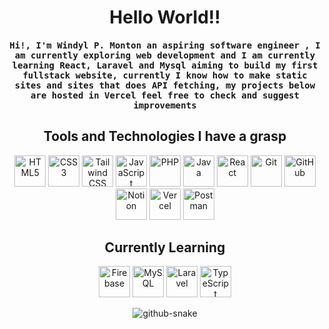 <h1 align="center">Hello World!!</h1>

<h4 align="center" style="font-family: monospace;">
Hi!, I'm Windyl P. Monton an aspiring software engineer , I am currently exploring web development and I am currently learning React, Laravel and Mysql aiming to build my first fullstack website, currently I know how to make static sites and sites that does API fetching, my projects below are hosted in Vercel feel free to check and suggest improvements
</h4>

<h2 align="center">Tools and Technologies I have a grasp</h2>

<div align="center">
  <img src="https://cdn.jsdelivr.net/gh/devicons/devicon/icons/html5/html5-original.svg" title="HTML5" width="50" height="50"/>  
  <img src="https://cdn.jsdelivr.net/gh/devicons/devicon/icons/css3/css3-original.svg" title="CSS3" width="50" height="50"/>  
  <img src="https://cdn.jsdelivr.net/gh/devicons/devicon/icons/tailwindcss/tailwindcss-original.svg" title="Tailwind CSS" width="50" height="50"/>  
  <img src="https://cdn.jsdelivr.net/gh/devicons/devicon/icons/javascript/javascript-original.svg" title="JavaScript" width="50" height="50"/>  
   <img src="https://cdn.jsdelivr.net/gh/devicons/devicon/icons/php/php-original.svg" title="PHP" width="50" height="50"/>
   <img src="https://cdn.jsdelivr.net/gh/devicons/devicon/icons/java/java-original.svg" title="Java" width="50" height="50"/>
    <img src="https://cdn.jsdelivr.net/gh/devicons/devicon/icons/react/react-original.svg" title="React" width="50" height="50"/>  
  <img src="https://cdn.jsdelivr.net/gh/devicons/devicon/icons/git/git-original.svg" title="Git" width="50" height="50"/>  
  <img src="https://cdn.jsdelivr.net/gh/devicons/devicon/icons/github/github-original.svg" title="GitHub" width="50" height="50"/>  
  <img src="https://cdn.jsdelivr.net/gh/devicons/devicon/icons/notion/notion-original.svg" title="Notion" width="50" height="50"/>
  <img src="https://cdn.jsdelivr.net/gh/devicons/devicon/icons/vercel/vercel-original.svg" title="Vercel" width="50" height="50"/>
  <img src="https://cdn.jsdelivr.net/gh/devicons/devicon/icons/postman/postman-original.svg" title="Postman" width="50" height="50"/>
 
</div>

<div align="center">  
 <h2 align="center">Currently Learning</h2>

<div align="center">  
  <img src="https://cdn.jsdelivr.net/gh/devicons/devicon/icons/firebase/firebase-plain.svg" title="Firebase" width="50" height="50"/>
  <img src="https://cdn.jsdelivr.net/gh/devicons/devicon/icons/mysql/mysql-original.svg" title="MySQL" width="50" height="50"/>
  <img src="https://cdn.jsdelivr.net/gh/devicons/devicon/icons/laravel/laravel-original.svg" title="Laravel" width="50" height="50"/>
  <img src="https://cdn.jsdelivr.net/gh/devicons/devicon/icons/typescript/typescript-original.svg" title="TypeScript" width="50" height="50"/>
</div>
</div>

<p align="center">
  <picture>
    <source media="(prefers-color-scheme: dark)" srcset="https://raw.githubusercontent.com/MERNMagician/MERNMagician/output/github-snake-dark.svg" />
    <source media="(prefers-color-scheme: light)" srcset="https://raw.githubusercontent.com/MERNMagician/MERNMagician/output/github-snake.svg" />
    <img alt="github-snake" src="https://raw.githubusercontent.com/MERNMagician/MERNMagician/output/github-snake.svg" />
  </picture>
</p>
